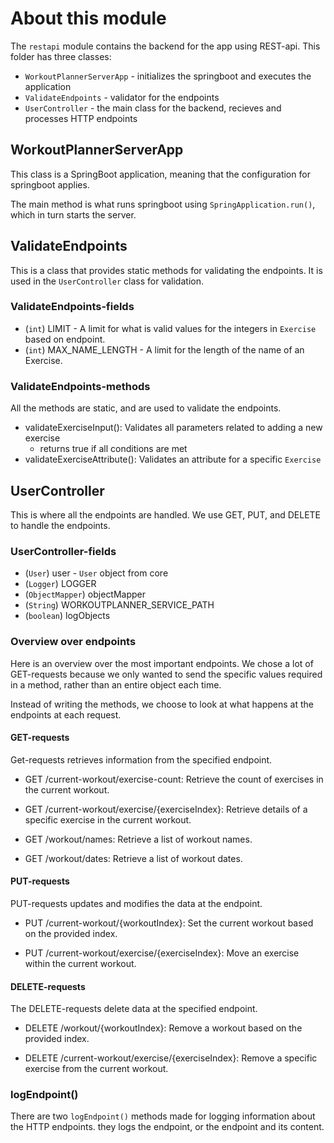 # About this module

The `restapi` module contains the backend for the app using REST-api. This folder has three classes:

- `WorkoutPlannerServerApp` - initializes the springboot and executes the application
- `ValidateEndpoints` - validator for the endpoints
- `UserController` - the main class for the backend, recieves and processes HTTP endpoints

## WorkoutPlannerServerApp

This class is a SpringBoot application, meaning that the configuration for springboot applies.

The main method is what runs springboot using `SpringApplication.run()`, which in turn starts the server.

## ValidateEndpoints

This is a class that provides static methods for validating the endpoints. It is used in the `UserController` class for validation.

### ValidateEndpoints-fields

- (`int`) LIMIT - A limit for what is valid values for the integers in `Exercise` based on endpoint.
- (`int`) MAX_NAME_LENGTH - A limit for the length of the name of an Exercise.

### ValidateEndpoints-methods

All the methods are static, and are used to validate the endpoints.

- validateExerciseInput(): Validates all parameters related to adding a new exercise
  - returns true if all conditions are met
- validateExerciseAttribute(): Validates an attribute for a specific `Exercise`

## UserController

This is where all the endpoints are handled. We use GET, PUT, and DELETE to handle the endpoints.

### UserController-fields

- (`User`) user - `User` object from core
- (`Logger`) LOGGER
- (`ObjectMapper`) objectMapper
- (`String`) WORKOUTPLANNER_SERVICE_PATH
- (`boolean`) logObjects

### Overview over endpoints

Here is an overview over the most important endpoints. We chose a lot of GET-requests because we only wanted to send the specific values required in a method, rather than an entire object each time.

Instead of writing the methods, we choose to look at what happens at the endpoints at each request.

#### GET-requests

Get-requests retrieves information from the specified endpoint.

- GET /current-workout/exercise-count: Retrieve the count of exercises in the current workout.

- GET /current-workout/exercise/{exerciseIndex}: Retrieve details of a specific exercise in the current workout.
  
- GET /workout/names: Retrieve a list of workout names.
  
- GET /workout/dates: Retrieve a list of workout dates.

#### PUT-requests

PUT-requests updates and modifies the data at the endpoint.

- PUT /current-workout/{workoutIndex}: Set the current workout based on the provided index.
  
- PUT /current-workout/exercise/{exerciseIndex}: Move an exercise within the current workout.
  
#### DELETE-requests

The DELETE-requests delete data at the specified endpoint.

- DELETE /workout/{workoutIndex}: Remove a workout based on the provided index.
  
- DELETE /current-workout/exercise/{exerciseIndex}: Remove a specific exercise from the current workout.

### logEndpoint()

There are two `logEndpoint()` methods made for logging information about the HTTP endpoints. they logs the endpoint, or the endpoint and its content.
  